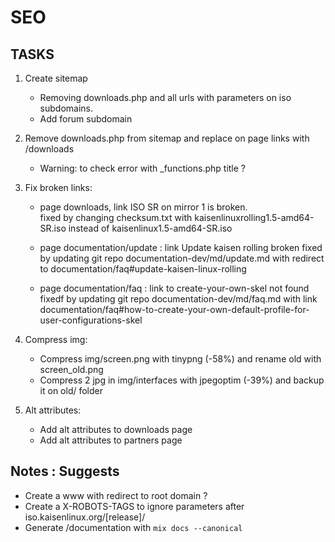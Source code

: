 # SEO

## TASKS

1. Create sitemap
	- Removing downloads.php and all urls with parameters on iso subdomains.  
	- Add forum subdomain

2. Remove downloads.php from sitemap and replace on page links with /downloads  
	- Warning: to check error with _functions.php title ?

3. Fix broken links:  
	- page downloads, link ISO SR on mirror 1 is broken.   
	fixed by changing checksum.txt with kaisenlinuxrolling1.5-amd64-SR.iso instead of kaisenlinux1.5-amd64-SR.iso  

	- page documentation/update : link Update kaisen rolling broken
	fixed by updating git repo documentation-dev/md/update.md with redirect to documentation/faq#update-kaisen-linux-rolling

	- page documentation/faq : link to create-your-own-skel not found  
	fixedf by updating git repo documentation-dev/md/faq.md with link documentation/faq#how-to-create-your-own-default-profile-for-user-configurations-skel

4. Compress img:
	- Compress img/screen.png with tinypng (-58%) and rename old with screen_old.png
	- Compress 2 jpg in img/interfaces with jpegoptim (-39%) and backup it on old/ folder

5. Alt attributes:
	- Add alt attributes to downloads page
	- Add alt attributes to partners page
## Notes : Suggests

- Create a www with redirect to root domain ?  
- Create a X-ROBOTS-TAGS to ignore parameters after iso.kaisenlinux.org/[release]/  
- Generate /documentation with `mix docs --canonical`
